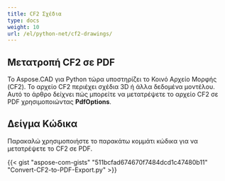 ```yaml
---
title: CF2 Σχέδια
type: docs
weight: 10
url: /el/python-net/cf2-drawings/
---
```


## **Μετατροπή CF2 σε PDF**

Το Aspose.CAD για Python τώρα υποστηρίζει το Κοινό Αρχείο Μορφής (CF2). Το αρχείο CF2 περιέχει σχέδια 3D ή άλλα δεδομένα μοντέλου. Αυτό το άρθρο δείχνει πώς μπορείτε να μετατρέψετε το αρχείο CF2 σε PDF χρησιμοποιώντας **PdfOptions**.

## Δείγμα Κώδικα

Παρακαλώ χρησιμοποιήστε το παρακάτω κομμάτι κώδικα για να μετατρέψετε το CF2 σε PDF.

{{< gist "aspose-com-gists" "511bcfad674670f7484dcd1c47480b11" "Convert-CF2-to-PDF-Export.py" >}}
